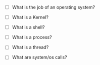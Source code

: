 - [ ] What is the job of an operating system?

- [ ] What is a Kernel?

- [ ] What is a shell?

- [ ] What is a process?

- [ ] What is a thread?

- [ ] What are system/os calls?
